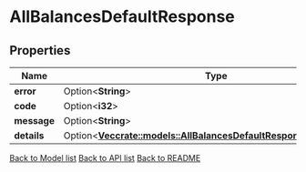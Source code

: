 # AllBalancesDefaultResponse

## Properties

Name | Type | Description | Notes
------------ | ------------- | ------------- | -------------
**error** | Option<**String**> |  | [optional]
**code** | Option<**i32**> |  | [optional]
**message** | Option<**String**> |  | [optional]
**details** | Option<[**Vec<crate::models::AllBalancesDefaultResponseDetailsInner>**](AllBalances_default_response_details_inner.md)> |  | [optional]

[Back to Model list](../README.md#documentation-for-models) [Back to API list](../README.md#documentation-for-api-endpoints) [Back to README](../README.md)


